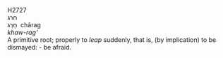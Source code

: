 <body>
  <p>H2727<br>  חרג  <br> חָרַג  ‎  chârag  <br><i>khaw-rag‘ </i><br>A primitive root; properly to <i>leap</i> suddenly, that is, (by implication) to be dismayed: - be afraid.<br></p>
 </body>